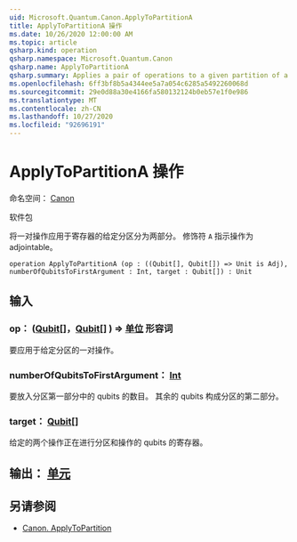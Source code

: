 ```yaml
---
uid: Microsoft.Quantum.Canon.ApplyToPartitionA
title: ApplyToPartitionA 操作
ms.date: 10/26/2020 12:00:00 AM
ms.topic: article
qsharp.kind: operation
qsharp.namespace: Microsoft.Quantum.Canon
qsharp.name: ApplyToPartitionA
qsharp.summary: Applies a pair of operations to a given partition of a register into two parts. The modifier `A` indicates that the operation is adjointable.
ms.openlocfilehash: 6ff3bf8b5a4344ee5a7a054c6285a5492260068d
ms.sourcegitcommit: 29e0d88a30e4166fa580132124b0eb57e1f0e986
ms.translationtype: MT
ms.contentlocale: zh-CN
ms.lasthandoff: 10/27/2020
ms.locfileid: "92696191"
---
```

# <a name="applytopartitiona-operation"></a>ApplyToPartitionA 操作

命名空间： [Canon](xref:Microsoft.Quantum.Canon)

软件包 [](https://nuget.org/packages/)


将一对操作应用于寄存器的给定分区分为两部分。
修饰符 `A` 指示操作为 adjointable。

```qsharp
operation ApplyToPartitionA (op : ((Qubit[], Qubit[]) => Unit is Adj), numberOfQubitsToFirstArgument : Int, target : Qubit[]) : Unit
```


## <a name="input"></a>输入

### <a name="op--qubitqubit--unit-adj"></a>op： ([Qubit](xref:microsoft.quantum.lang-ref.qubit)[]，[Qubit](xref:microsoft.quantum.lang-ref.qubit)[] ) => [单位](xref:microsoft.quantum.lang-ref.unit) 形容词

要应用于给定分区的一对操作。


### <a name="numberofqubitstofirstargument--int"></a>numberOfQubitsToFirstArgument： [Int](xref:microsoft.quantum.lang-ref.int)

要放入分区第一部分中的 qubits 的数目。
其余的 qubits 构成分区的第二部分。


### <a name="target--qubit"></a>target： [Qubit](xref:microsoft.quantum.lang-ref.qubit)[]

给定的两个操作正在进行分区和操作的 qubits 的寄存器。



## <a name="output--unit"></a>输出： [单元](xref:microsoft.quantum.lang-ref.unit)



## <a name="see-also"></a>另请参阅

- [Canon. ApplyToPartition](xref:Microsoft.Quantum.Canon.ApplyToPartition)